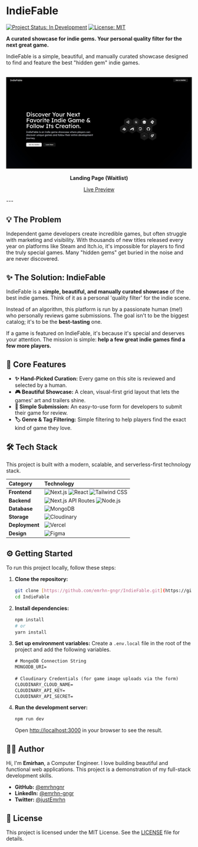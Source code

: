 # IndieFable

[![Project Status: In Development](https://img.shields.io/badge/status-in_development-yellowgreen)](https://github.com/emrhn-gngr/IndieFable)
[![License: MIT](https://img.shields.io/badge/License-MIT-blue.svg)](https://opensource.org/licenses/MIT)

**A curated showcase for indie gems. Your personal quality filter for the next great game.**

IndieFable is a simple, beautiful, and manually curated showcase designed to find and feature the best "hidden gem" indie games.

<p align="center">
    <img src="./public/wishlist.jpg" alt="Wishlist preview" width="1000" />
</p>
<p align="center"><strong>Landing Page (Waitlist)</strong></p>
<p align="center"><a href="https://indie-fable.vercel.app">Live Preview</a></p>
---

## 💡 The Problem

Independent game developers create incredible games, but often struggle with marketing and visibility. With thousands of new titles released every year on platforms like Steam and Itch.io, it's impossible for players to find the truly special games. Many "hidden gems" get buried in the noise and are never discovered.

## ✨ The Solution: IndieFable

IndieFable is a **simple, beautiful, and manually curated showcase** of the best indie games. Think of it as a personal 'quality filter' for the indie scene.

Instead of an algorithm, this platform is run by a passionate human (me!) who personally reviews game submissions. The goal isn't to be the biggest catalog; it's to be the **best-tasting** one.

If a game is featured on IndieFable, it's because it's special and deserves your attention. The mission is simple: **help a few great indie games find a few more players.**

## 🚀 Core Features

* **✨ Hand-Picked Curation:** Every game on this site is reviewed and selected by a human.
* **🎮 Beautiful Showcase:** A clean, visual-first grid layout that lets the games' art and trailers shine.
* **🔗 Simple Submission:** An easy-to-use form for developers to submit their game for review.
* **🏷️ Genre & Tag Filtering:** Simple filtering to help players find the exact kind of game they love.

## 🛠️ Tech Stack

This project is built with a modern, scalable, and serverless-first technology stack.

| Category | Technology |
| :--- | :--- |
| **Frontend** | ![Next.js](https://img.shields.io/badge/Next.js-000000?logo=nextdotjs) ![React](https://img.shields.io/badge/React-61DAFB?logo=react) ![Tailwind CSS](https://img.shields.io/badge/Tailwind_CSS-38B2AC?logo=tailwind-css) |
| **Backend** | ![Next.js API Routes](https://img.shields.io/badge/Next.js_API-000000?logo=nextdotjs) ![Node.js](https://img.shields.io/badge/Node.js-339933?logo=nodedotjs) |
| **Database** | ![MongoDB](https://img.shields.io/badge/MongoDB-47A248?logo=mongodb) |
| **Storage** | ![Cloudinary](https://img.shields.io/badge/Cloudinary-3448C5?logo=cloudinary) |
| **Deployment**| ![Vercel](https://img.shields.io/badge/Vercel-000000?logo=vercel) |
| **Design** | ![Figma](https://img.shields.io/badge/Figma-F24E1E?logo=figma) |

## ⚙️ Getting Started

To run this project locally, follow these steps:

1.  **Clone the repository:**
    ```bash
    git clone [https://github.com/emrhn-gngr/IndieFable.git](https://github.com/emrhn-gngr/IndieFable.git)
    cd IndieFable
    ```

2.  **Install dependencies:**
    ```bash
    npm install
    # or
    yarn install
    ```

3.  **Set up environment variables:**
    Create a `.env.local` file in the root of the project and add the following variables.
    ```env
    # MongoDB Connection String
    MONGODB_URI=

    # Cloudinary Credentials (for game image uploads via the form)
    CLOUDINARY_CLOUD_NAME=
    CLOUDINARY_API_KEY=
    CLOUDINARY_API_SECRET=
    ```

4.  **Run the development server:**
    ```bash
    npm run dev
    ```
    Open [http://localhost:3000](http://localhost:3000) in your browser to see the result.

## 👨‍💻 Author

Hi, I'm **Emirhan**, a Computer Engineer. I love building beautiful and functional web applications. This project is a demonstration of my full-stack development skills.

* **GitHub:** [@emrhngnr](https://github.com/emrhngngr)
* **LinkedIn:** [@emrhn-gngr](https://www.linkedin.com/in/emrhn-gngr)
* **Twitter:** [@justEmrhn](https://x.com/justEmrhn)

## 📜 License

This project is licensed under the MIT License. See the [LICENSE](LICENSE) file for details.